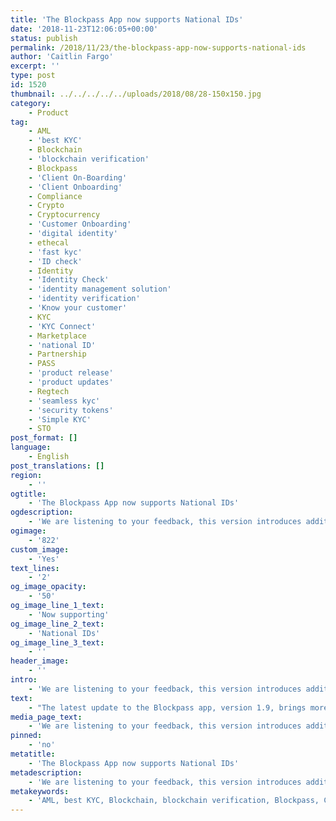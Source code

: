 ```yaml
---
title: 'The Blockpass App now supports National IDs'
date: '2018-11-23T12:06:05+00:00'
status: publish
permalink: /2018/11/23/the-blockpass-app-now-supports-national-ids
author: 'Caitlin Fargo'
excerpt: ''
type: post
id: 1520
thumbnail: ../../../../../uploads/2018/08/28-150x150.jpg
category:
    - Product
tag:
    - AML
    - 'best KYC'
    - Blockchain
    - 'blockchain verification'
    - Blockpass
    - 'Client On-Boarding'
    - 'Client Onboarding'
    - Compliance
    - Crypto
    - Cryptocurrency
    - 'Customer Onboarding'
    - 'digital identity'
    - ethecal
    - 'fast kyc'
    - 'ID check'
    - Identity
    - 'Identity Check'
    - 'identity management solution'
    - 'identity verification'
    - 'Know your customer'
    - KYC
    - 'KYC Connect'
    - Marketplace
    - 'national ID'
    - Partnership
    - PASS
    - 'product release'
    - 'product updates'
    - Regtech
    - 'seamless kyc'
    - 'security tokens'
    - 'Simple KYC'
    - STO
post_format: []
language:
    - English
post_translations: []
region:
    - ''
ogtitle:
    - 'The Blockpass App now supports National IDs'
ogdescription:
    - 'We are listening to your feedback, this version introduces additional identity documents! You can now safely store your national ID and your driving license in your Blockpass app. The ability to verify the national IDs and driving licenses will be introduced in to a later version. We will gradually improve the support so you can use them to register with your favorite services. Got questions? Join our telegram group t.me/blockpass'
ogimage:
    - '822'
custom_image:
    - 'Yes'
text_lines:
    - '2'
og_image_opacity:
    - '50'
og_image_line_1_text:
    - 'Now supporting'
og_image_line_2_text:
    - 'National IDs'
og_image_line_3_text:
    - ''
header_image:
    - ''
intro:
    - 'We are listening to your feedback, this version introduces additional identity documents!'
text:
    - "The latest update to the Blockpass app, version 1.9, brings more functionality. You can now safely store your national ID and your driving license in your Blockpass app.\r\n\r\nThe ability to verify the national IDs and driving licenses will be introduced in to a later version. We will gradually improve\_ the support so you can use them to register with your favorite services.\r\n\r\nGot questions? Join our telegram group t.me/blockpass or reach out to our support team at <a href=\"mailto:team@blockpass.org\">team@blockpass.org</a>"
media_page_text:
    - 'We are listening to your feedback, this version introduces additional identity documents!'
pinned:
    - 'no'
metatitle:
    - 'The Blockpass App now supports National IDs'
metadescription:
    - 'We are listening to your feedback, this version introduces additional identity documents! You can now safely store your national ID and your driving license in your Blockpass app. The ability to verify the national IDs and driving licenses will be introduced in to a later version. We will gradually improve the support so you can use them to register with your favorite services. Got questions? Join our telegram group t.me/blockpass'
metakeywords:
    - 'AML, best KYC, Blockchain, blockchain verification, Blockpass, Client On-Boarding, Client Onboarding, Compliance, Crypto, Cryptocurrency, Customer Onboarding, digital identity, ethecal, fast kyc, Identity, Identity Check, identity management solution, identity verification, Know your customer, KYC, KYC Connect, Marketplace, Partnership, PASS, Regtech, seamless kyc, security tokens, Simple KYC, STO, product updates, product release, national ID, ID check'
---
```

<!DOCTYPE html PUBLIC "-//W3C//DTD HTML 4.0 Transitional//EN" "http://www.w3.org/TR/REC-html40/loose.dtd">
<?xml encoding="UTF-8">
